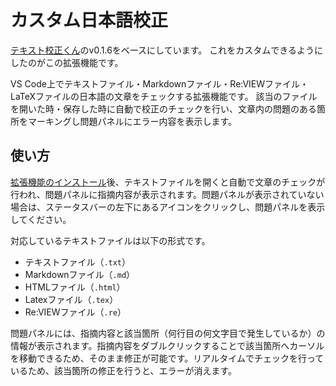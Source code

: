 # カスタム日本語校正

[テキスト校正くん](https://github.com/ics-creative/project-japanese-proofreading)のv0.1.6をベースにしています。
これをカスタムできるようにしたのがこの拡張機能です。

VS Code上でテキストファイル・Markdownファイル・Re:VIEWファイル・LaTeXファイルの日本語の文章をチェックする拡張機能です。
該当のファイルを開いた時・保存した時に自動で校正のチェックを行い、文章内の問題のある箇所をマーキングし問題パネルにエラー内容を表示します。

## 使い方

[拡張機能のインストール](https://marketplace.visualstudio.com/items?itemName=knttnk.custom-japanese-proofreading)後、テキストファイルを開くと自動で文章のチェックが行われ、問題パネルに指摘内容が表示されます。問題パネルが表示されていない場合は、ステータスバーの左下にあるアイコンをクリックし、問題パネルを表示してください。

対応しているテキストファイルは以下の形式です。

- テキストファイル（`.txt`）
- Markdownファイル（`.md`）
- HTMLファイル（`.html`）
- Latexファイル（`.tex`）
- Re:VIEWファイル（`.re`）

問題パネルには、指摘内容と該当箇所（何行目の何文字目で発生しているか）の情報が表示されます。指摘内容をダブルクリックすることで該当箇所へカーソルを移動できるため、そのまま修正が可能です。リアルタイムでチェックを行っているため、該当箇所の修正を行うと、エラーが消えます。
